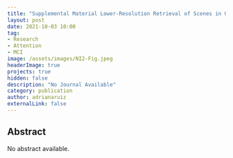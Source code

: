 ```yaml
---
title: "Supplemental Material Lower-Resolution Retrieval of Scenes in Older Adults with Subjective Cognitive Decline"
layout: post
date: 2021-10-03 10:00
tag: 
- Research
- Attention
- MCI
image: /assets/images/NI2-Fig.jpeg
headerImage: true
projects: true
hidden: false
description: "No Journal Available"
category: publication
author: adrianaruiz
externalLink: false
---
```


## Abstract
No abstract available.
